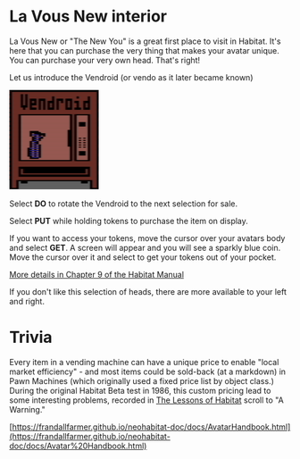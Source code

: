 # La Vous New interior

La Vous New or "The New You" is a great first place to visit in Habitat. It's here that you can purchase the very thing that makes your avatar unique. You can purchase your very own head. That's right!

Let us introduce the Vendroid (or vendo as it later became known)

![](https://raw.githubusercontent.com/frandallfarmer/neohabitat-doc/master/docs/images/vendo.png "Vendroid")

Select **DO** to rotate the Vendroid to the next selection for sale.

Select **PUT** while holding tokens to purchase the item on display.

If you want to access your tokens, move the cursor over your avatars body and select **GET**. A screen will appear and you will see a sparkly blue coin. Move the cursor over it and select to get your tokens out of your pocket.

[More details in Chapter 9 of the Habitat Manual](https://frandallfarmer.github.io/neohabitat-doc/docs//Avatar%20Handbook.html#CHAP9)

If you don't like this selection of heads, there are more available to your left and right.

# Trivia

Every item in a vending machine can have a unique price to enable "local market efficiency" - and most items could be sold-back (at a markdown) in Pawn Machines (which originally used a fixed price list by object class.) During the original Habitat Beta test in 1986, this custom pricing lead to some interesting problems, recorded in  [The Lessons of Habitat](http://www.fudco.com/chip/lessons.html) scroll to "A Warning."


[https://frandallfarmer.github.io/neohabitat-doc/docs/AvatarHandbook.html](https://frandallfarmer.github.io/neohabitat-doc/docs/Avatar%20Handbook.html)